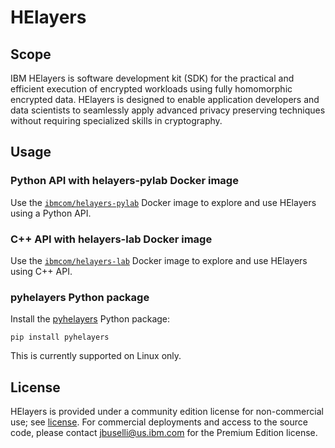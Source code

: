 # HElayers

## Scope

IBM HElayers is software development kit (SDK) for the practical and efficient
execution of encrypted workloads using fully homomorphic encrypted data.
HElayers is designed to enable application developers and data scientists to
seamlessly apply advanced privacy preserving techniques without requiring
specialized skills in cryptography.

## Usage

### Python API with helayers-pylab Docker image

Use the [`ibmcom/helayers-pylab`](https://hub.docker.com/r/ibmcom/helayers-pylab)
Docker image to explore and use HElayers using a Python API.

### C++ API with helayers-lab Docker image

Use the [`ibmcom/helayers-lab`](https://hub.docker.com/r/ibmcom/helayers-lab)
Docker image to explore and use HElayers using C++ API.

### pyhelayers Python package

Install the [pyhelayers](https://pypi.org/project/pyhelayers/) Python package:

    pip install pyhelayers

This is currently supported on Linux only.

## License

HElayers is provided under a community edition license for non-commercial use;
see [license](https://ibm.ent.box.com/s/zfl6rt2p09811nyy8yow8t3mpsmkmsw6). For
commercial deployments and access to the source code, please contact
[jbuselli@us.ibm.com](mailto:jbuselli@us.ibm.com) for the Premium Edition
license.
